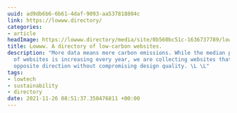 ```yaml
---
uuid: ad9db6b6-6b61-4daf-9093-aa537818804c
link: https://lowww.directory/
categories:
- article
headImage: https://lowww.directory/media/site/0b560bc51c-1636737789/lowww-1-1200x630-crop-1-q80.jpg
title: Lowww. A directory of low-carbon websites.
description: "More data means more carbon emissions. While the median page weight
  of websites is increasing every year, we are collecting websites that go in the
  opposite direction without compromising design quality. \L \L"
tags:
- lowtech
- sustainability
- directory
date: 2021-11-26 08:51:37.350476811 +00:00
---
```

